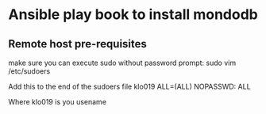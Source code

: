 # Ansible play book to install mondodb

## Remote host pre-requisites

make sure you can execute sudo without password prompt:
   sudo vim /etc/sudoers
	
Add this to the end of the sudoers file
    klo019 	ALL=(ALL) NOPASSWD: ALL

Where klo019 is you usename

